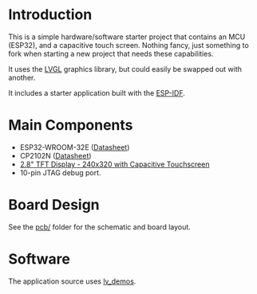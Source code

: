 # Introduction

This is a simple hardware/software starter project that contains an
MCU (ESP32), and a capacitive touch screen. Nothing fancy, just
something to fork when starting a new project that needs these capabilities.

It uses the [LVGL](https://lvgl.io/) graphics library, but could easily
be swapped out with another.

It includes a starter application built with the
[ESP-IDF](https://github.com/espressif/esp-idf).

# Main Components

* ESP32-WROOM-32E ([Datasheet](https://www.espressif.com/sites/default/files/documentation/esp32-wroom-32e_esp32-wroom-32ue_datasheet_en.pdf))
* CP2102N ([Datasheet](https://www.silabs.com/documents/public/data-sheets/cp2102n-datasheet.pdf))
* [2.8" TFT Display - 240x320 with Capacitive Touchscreen](https://www.adafruit.com/product/2770)
* 10-pin JTAG debug port.

# Board Design

See the [pcb/](pcb/) folder for the schematic and board layout.

# Software

The application source uses [lv_demos](https://github.com/lvgl/lv_demos).
